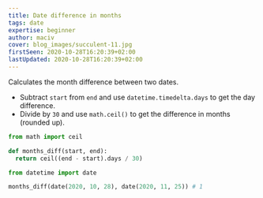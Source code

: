 ```yaml
---
title: Date difference in months
tags: date
expertise: beginner
author: maciv
cover: blog_images/succulent-11.jpg
firstSeen: 2020-10-28T16:20:39+02:00
lastUpdated: 2020-10-28T16:20:39+02:00
---
```


Calculates the month difference between two dates.

- Subtract `start` from `end` and use `datetime.timedelta.days` to get the day difference.
- Divide by `30` and use `math.ceil()` to get the difference in months (rounded up).

```py
from math import ceil

def months_diff(start, end):
  return ceil((end - start).days / 30)
```

```py
from datetime import date

months_diff(date(2020, 10, 28), date(2020, 11, 25)) # 1
```
